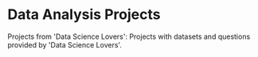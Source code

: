 # Data Analysis Projects

Projects from 'Data Science Lovers': Projects with datasets and questions provided by 'Data Science Lovers'.

